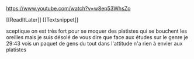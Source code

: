 https://www.youtube.com/watch?v=w8ep53WhsZo

[[ReadItLater]] [[Textsnippet]]

sceptique on est très fort pour se moquer des platistes qui se bouchent les oreilles mais je suis désolé de vous dire que face aux études sur le genre je
29:43
vois un paquet de gens du tout dans l'attitude n'a rien à envier aux platistes